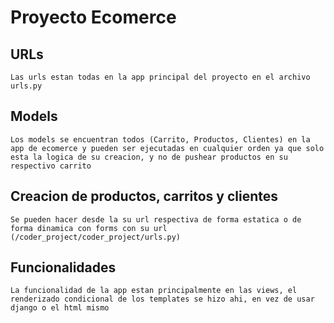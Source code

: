 # Proyecto Ecomerce

## URLs
    Las urls estan todas en la app principal del proyecto en el archivo urls.py
## Models
    Los models se encuentran todos (Carrito, Productos, Clientes) en la app de ecomerce y pueden ser ejecutadas en cualquier orden ya que solo esta la logica de su creacion, y no de pushear productos en su respectivo carrito
## Creacion de productos, carritos y clientes
    Se pueden hacer desde la su url respectiva de forma estatica o de forma dinamica con forms con su url (/coder_project/coder_project/urls.py)
## Funcionalidades
    La funcionalidad de la app estan principalmente en las views, el renderizado condicional de los templates se hizo ahi, en vez de usar django o el html mismo
     
